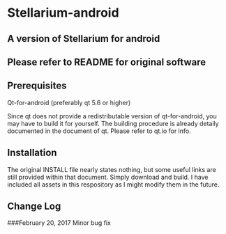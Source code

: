 # Stellarium-android
## A version of Stellarium for android
## Please refer to README for original software

## Prerequisites
Qt-for-android (preferably qt 5.6 or higher)

Since qt does not provide a redistributable version of qt-for-android, you
may have to build it for yourself. The building procedure is already 
detaily documented in the document of qt. Please refer to qt.io for info.

## Installation
The original INSTALL file nearly states nothing, but some useful links are 
still provided within that document. Simply download and build. I have 
included all assets in this respository as I might modify them in the 
future.

## Change Log
###February 20, 2017
Minor bug fix
